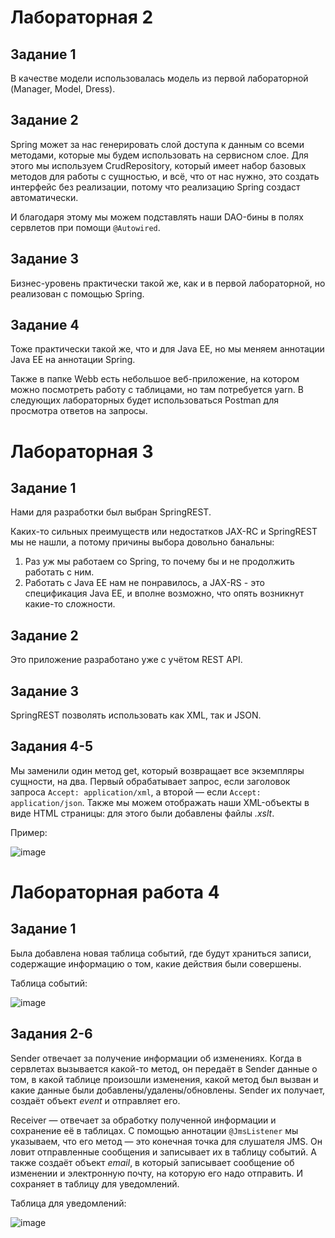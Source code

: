 # Лабораторная 2

## Задание 1

В качестве модели использовалась модель из первой лабораторной (Manager, Model, Dress).

## Задание 2

Spring может за нас генерировать слой доступа к данным со всеми методами, которые мы будем использовать на сервисном слое. Для этого мы используем CrudRepository, который имеет набор базовых методов для работы с сущностью, и всё, что от нас нужно, это создать интерфейс без реализации, потому что реализацию Spring создаст автоматически.

И благодаря этому мы можем подставлять наши DAO-бины в полях сервлетов при помощи ```@Autowired```.

## Задание 3

Бизнес-уровень практически такой же, как и в первой лабораторной, но реализован с помощью Spring.

## Задание 4

Тоже практически такой же, что и для Java EE, но мы меняем аннотации Java EE на аннотации Spring.

Также в папке Webb есть небольшое веб-приложение, на котором можно посмотреть работу с таблицами, но там потребуется yarn. В следующих лабораторных будет использоваться Postman для просмотра ответов на запросы.

# Лабораторная 3

## Задание 1

Нами для разработки был выбран SpringREST. 

Каких-то сильных преимуществ или недостатков JAX-RC и SpringREST мы не нашли, а потому причины выбора довольно банальны:
1.	Раз уж мы работаем со Spring, то почему бы и не продолжить работать с ним.
2.	Работать c Java EE нам не понравилось, а JAX-RS - это спецификация Java EE, и вполне возможно, что опять возникнут какие-то сложности. 

## Задание 2

Это приложение разработано уже с учётом REST API.

## Задание 3

SpringREST позволять использовать как XML, так и JSON.

## Задания 4-5

Мы заменили один метод get, который возвращает все экземпляры сущности, на два. Первый обрабатывает запрос, если заголовок запроса ```Accept: application/xml```, а второй — если ```Accept: application/json```. Также мы можем отображать наши XML-объекты в виде HTML страницы: для этого были добавлены файлы *.xslt*.

Пример:

![image](https://user-images.githubusercontent.com/43893150/146374084-e30722d1-be29-4b96-b574-255184b3b731.png)

# Лабораторная работа 4

## Задание 1

Была добавлена новая таблица событий, где будут храниться записи, содержащие информацию о том, какие действия были совершены.

Таблица событий:

![image](https://user-images.githubusercontent.com/43893150/146374624-4e2b7039-3718-4eda-b011-c55ba3fe342d.png)

## Задания 2-6

Sender отвечает за получение информации об изменениях. Когда в сервлетах вызывается какой-то метод, он передаёт в Sender данные о том, в какой таблице произошли изменения, какой метод был вызван и какие данные были добавлены/удалены/обновлены. Sender их получает, создаёт объект *event* и отправляет его. 

Receiver — отвечает за обработку полученной информации и сохранение её в таблицах. С помощью аннотации ```@JmsListener``` мы указываем, что его метод — это конечная точка для слушателя JMS. Он ловит отправленные сообщения и записывает их в таблицу событий. А также создаёт объект *email*, в который записывает сообщение об изменении и электронную почту, на которую его надо отправить. И сохраняет в таблицу для уведомлений.

Таблица для уведомлений:

![image](https://user-images.githubusercontent.com/43893150/146374678-c5b74489-9c42-4ab9-bfc5-0bdbc30c3799.png)

